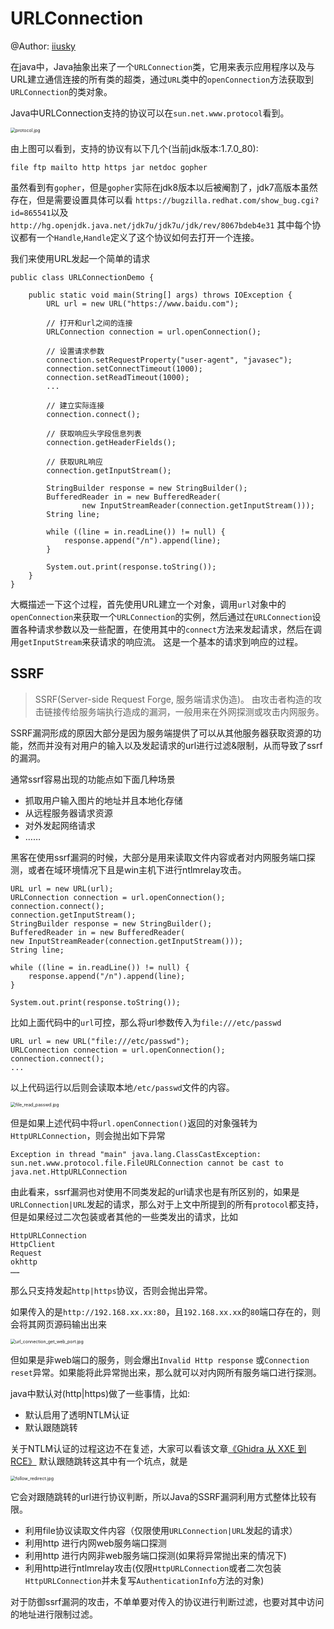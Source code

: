# URLConnection

@Author: [iiusky](https://www.03sec.com)

在java中，Java抽象出来了一个`URLConnection`类，它用来表示应用程序以及与URL建立通信连接的所有类的超类，通过`URL`类中的`openConnection`方法获取到`URLConnection`的类对象。

Java中URLConnection支持的协议可以在`sun.net.www.protocol`看到。

<img src="../../images/protocol.jpg" alt="protocol.jpg" style="zoom:50%;" />

由上图可以看到，支持的协议有以下几个(当前jdk版本:1.7.0_80):

```
file ftp mailto http https jar netdoc gopher
```

虽然看到有`gopher`，但是`gopher`实际在jdk8版本以后被阉割了，jdk7高版本虽然存在，但是需要设置具体可以看
`https://bugzilla.redhat.com/show_bug.cgi?id=865541`以及`http://hg.openjdk.java.net/jdk7u/jdk7u/jdk/rev/8067bdeb4e31`
其中每个协议都有一个`Handle`,`Handle`定义了这个协议如何去打开一个连接。

我们来使用URL发起一个简单的请求

```
public class URLConnectionDemo {

	public static void main(String[] args) throws IOException {
		URL url = new URL("https://www.baidu.com");

		// 打开和url之间的连接
		URLConnection connection = url.openConnection();

		// 设置请求参数
		connection.setRequestProperty("user-agent", "javasec");
		connection.setConnectTimeout(1000);
		connection.setReadTimeout(1000);
		...

		// 建立实际连接
		connection.connect();

		// 获取响应头字段信息列表
		connection.getHeaderFields();

		// 获取URL响应
		connection.getInputStream();

		StringBuilder response = new StringBuilder();
		BufferedReader in = new BufferedReader(
				new InputStreamReader(connection.getInputStream()));
		String line;

		while ((line = in.readLine()) != null) {
			response.append("/n").append(line);
		}

		System.out.print(response.toString());
	}
}
```

大概描述一下这个过程，首先使用URL建立一个对象，调用`url`对象中的`openConnection`来获取一个`URLConnection`的实例，然后通过在`URLConnection`设置各种请求参数以及一些配置，在使用其中的`connect`方法来发起请求，然后在调用`getInputStream`来获请求的响应流。
这是一个基本的请求到响应的过程。

## SSRF

> SSRF(Server-side Request Forge, 服务端请求伪造)。
由攻击者构造的攻击链接传给服务端执行造成的漏洞，一般用来在外网探测或攻击内网服务。

SSRF漏洞形成的原因大部分是因为服务端提供了可以从其他服务器获取资源的功能，然而并没有对用户的输入以及发起请求的url进行过滤&限制，从而导致了ssrf的漏洞。
           
通常ssrf容易出现的功能点如下面几种场景

- 抓取用户输入图片的地址并且本地化存储
- 从远程服务器请求资源
- 对外发起网络请求
- ……



黑客在使用ssrf漏洞的时候，大部分是用来读取文件内容或者对内网服务端口探测，或者在域环境情况下且是win主机下进行ntlmrelay攻击。

```
URL url = new URL(url);
URLConnection connection = url.openConnection();
connection.connect();
connection.getInputStream();
StringBuilder response = new StringBuilder();
BufferedReader in = new BufferedReader(
new InputStreamReader(connection.getInputStream()));
String line;

while ((line = in.readLine()) != null) {
	response.append("/n").append(line);
}

System.out.print(response.toString());
```

比如上面代码中的`url`可控，那么将url参数传入为`file:///etc/passwd`

```
URL url = new URL("file:///etc/passwd");
URLConnection connection = url.openConnection();
connection.connect();
...
```

以上代码运行以后则会读取本地`/etc/passwd`文件的内容。

<img src="../../images/file_read_passwd.jpg" alt="file_read_passwd.jpg" style="zoom:50%;" />

但是如果上述代码中将`url.openConnection()`返回的对象强转为`HttpURLConnection`，则会抛出如下异常

```
Exception in thread "main" java.lang.ClassCastException: sun.net.www.protocol.file.FileURLConnection cannot be cast to java.net.HttpURLConnection
```

由此看来，ssrf漏洞也对使用不同类发起的url请求也是有所区别的，如果是`URLConnection|URL`发起的请求，那么对于上文中所提到的所有`protocol`都支持，但是如果经过二次包装或者其他的一些类发出的请求，比如

```
HttpURLConnection
HttpClient
Request
okhttp
……
```

那么只支持发起`http|https`协议，否则会抛出异常。

如果传入的是`http://192.168.xx.xx:80`，且`192.168.xx.xx`的`80`端口存在的，则会将其网页源码输出出来

<img src="../../images/url_connection_get_web_port.jpg" alt="url_connection_get_web_port.jpg" style="zoom:50%;" />

但如果是非web端口的服务，则会爆出`Invalid Http response` 或`Connection reset`异常。如果能将此异常抛出来，那么就可以对内网所有服务端口进行探测。

java中默认对(http|https)做了一些事情，比如:

- 默认启用了透明NTLM认证
- 默认跟随跳转

关于NTLM认证的过程这边不在复述，大家可以看该文章[《Ghidra 从 XXE 到 RCE》](https://xlab.tencent.com/cn/2019/03/18/ghidra-from-xxe-to-rce/)
默认跟随跳转这其中有一个坑点，就是

<img src="../../images/follow_redirect.jpg" alt="follow_redirect.jpg" style="zoom:50%;" />

它会对跟随跳转的url进行协议判断，所以Java的SSRF漏洞利用方式整体比较有限。

- 利用file协议读取文件内容（仅限使用`URLConnection|URL`发起的请求）
- 利用http 进行内网web服务端口探测
- 利用http 进行内网非web服务端口探测(如果将异常抛出来的情况下)
- 利用http进行ntlmrelay攻击(仅限`HttpURLConnection`或者二次包装`HttpURLConnection`并未复写`AuthenticationInfo`方法的对象)

对于防御ssrf漏洞的攻击，不单单要对传入的协议进行判断过滤，也要对其中访问的地址进行限制过滤。
